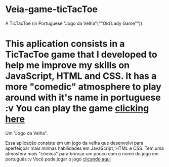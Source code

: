 # Veia-game-ticTacToe

A TicTacToe (in Portuguese "Jogo da Velha"(""Old Lady Game""))


This aplication consists in a TicTacToe game that I developed to help me improve my skills on JavaScript, HTML and CSS.
It has a more "comedic" atmosphere to play around with it's name in portuguese :v
You can play the game [clicking here](https://veiagame.netlify.app)
=

Um "Jogo da Velha". 


Essa aplicação consiste em um jogo da velha que desenvolvi para aperfeiçoar mais minhas habilidades em JavaScript, HTML e CSS.
Tem uma atmosfera mais "cômica" para brincar um pouco com o nome do jogo em português :v 
Você pode jogar o jogo [clicando aqui](https://veiagame.netlify.app)
